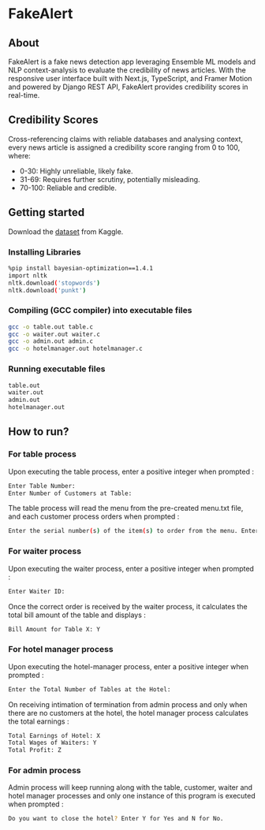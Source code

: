 # FakeAlert 

## About

FakeAlert is a fake news detection app leveraging Ensemble ML models and NLP context-analysis to evaluate the credibility of news articles. With the responsive user interface built with Next.js, TypeScript, and Framer Motion and powered by Django REST API, FakeAlert provides credibility scores in real-time.

## Credibility Scores

Cross-referencing claims with reliable databases and analysing context, every news article is assigned a credibility score ranging from 0 to 100, where:
  - 0-30: Highly unreliable, likely fake.
  - 31-69: Requires further scrutiny, potentially misleading.
  - 70-100: Reliable and credible.

## Getting started

Download the [dataset](https://www.kaggle.com/datasets/jruvika/fake-news-detection/data) from Kaggle.

### Installing Libraries
```sh
%pip install bayesian-optimization==1.4.1
import nltk
nltk.download('stopwords')
nltk.download('punkt')
```

### Compiling (GCC compiler) into executable files
```sh
gcc -o table.out table.c
gcc -o waiter.out waiter.c
gcc -o admin.out admin.c
gcc -o hotelmanager.out hotelmanager.c
```

### Running executable files
```sh
table.out
waiter.out
admin.out
hotelmanager.out
```
## How to run?

### For table process
Upon executing the table process, enter a positive integer when prompted :
```sh
Enter Table Number:
Enter Number of Customers at Table:
```

The table process will read the menu from the pre-created menu.txt file, and each customer process orders when prompted :
```sh
Enter the serial number(s) of the item(s) to order from the menu. Enter -1 when done:
```
### For waiter process
Upon executing the waiter process, enter a positive integer when prompted :
```sh
Enter Waiter ID:
```

Once the correct order is received by the waiter process, it calculates the total bill amount of the table and displays :
```sh
Bill Amount for Table X: Y
```
### For hotel manager process
Upon executing the hotel-manager process, enter a positive integer when prompted :
```sh
Enter the Total Number of Tables at the Hotel:
```

On receiving intimation of termination from admin process and only when there are no customers at the hotel, the hotel manager process calculates the total earnings :
```sh
Total Earnings of Hotel: X
Total Wages of Waiters: Y
Total Profit: Z
```
### For admin process
Admin process will keep running along with the table, customer, waiter and hotel manager processes and only one instance of this program is executed when prompted :
```sh
Do you want to close the hotel? Enter Y for Yes and N for No.
```
